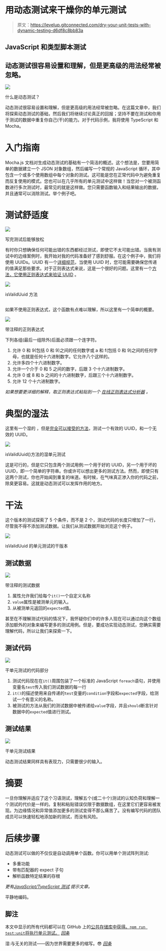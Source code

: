 # 用动态测试来干燥你的单元测试

> 原文：<https://levelup.gitconnected.com/dry-your-unit-tests-with-dynamic-testing-d6df8c8bb83a>

## JavaScript 和类型脚本测试

## 动态测试很容易设置和理解，但是更高级的用法经常被忽略。

![](img/efd0ac0d6787c3170a707b13b89907ed.png)

什么是动态测试？

动态测试很容易设置和理解，但是更高级的用法经常被忽略。在这篇文章中，我们将探索动态测试的基础，然后我们将继续讨论真正的回报；坚持不要在测试和你用于测试的数据中重复你自己(干)的能力。对于代码示例，我将使用 TypeScript 和 Mocha。

# 入门指南

Mocha.js 文档对生成动态测试的基础有一个简洁的概述。这个想法是，您要用简单的数据建立一个 JSON 对象数组，然后编写一个常规的 JavaScript 循环，其中包含一个或多个使用数组中每个对象的测试。这可能是您在正常代码中为避免重复而反复使用的模式。您也可以在几乎所有的单元测试中这样做！当您对一个被测函数进行多次测试时，最常见的就是这样做。您只需要函数输入和结果输出的数据，并且通常可以消除测试。举个例子吧。[](https://www.medium.com/p/d6df8c8bb83a#11a6)

# 测试舒适度

![](img/3fa4f6eebc73b78d217bc80f27feb52a.png)

写完测试后能够放松

有时你只想确保任何可能出错的东西都经过测试，即使它不太可能出错。当我有测试中的边缘案例时，我开始对我的代码准备好了感到舒服。在这个例子中，我们将使用 UUIDs。UUID 有一个[详细规范](https://tools.ietf.org/html/rfc4122)，当使用 UUID 时，您可能需要确保您传递的值满足那些要求。对于正则表达式来说，这是一个很好的问题。这里有一个[方法，它使用正则表达式来验证 UUID](https://github.com/Rolias/blog-posts/blob/master/src/DRY-tests-pt1/uuid.ts) 。

![](img/9de89f2ccaa3dede319bf4cca88be950.png)

isValidUuid 方法

## <sidebar title="”dissecting" this="" regular="" expression=""></sidebar>

如果不使用正则表达式，这个函数有点难以理解，所以这里有一个简单的概要。

![](img/7195b0e5590d4d0970b7cec88f1f4dc0.png)

带注释的正则表达式

下列各组(最后一组除外)后面必须跟一个连字符。

1.  允许 0 和 9(包括 0 和 9)之间的任何数字或 a 和 f(包括 0 和 9)之间的任何字母，也就是任何十六进制数字。它允许八个这样的。
2.  允许多四个十六进制数字。
3.  允许一个介于 0 和 5 之间的数字，后跟 3 个十六进制数字。
4.  允许 0 或 8 和 b 之间的十六进制数字，后跟三个十六进制数字。
5.  允许 12 个十六进制数字。

*如果想要更详细的解释，取正则表达式粘贴到一个* [*在线正则表达式分析器*](https://regex101.com/r/eyN89F/1) *。*

# 典型的湿法

这里有一个湿的 [](https://www.medium.com/p/d6df8c8bb83a#85f4) ，但是[完全可以接受的方法](https://github.com/Rolias/blog-posts/blob/master/src/DRY-tests-pt1/uuid-wet.unit.test.ts)，测试一个有效的 UUID，和一个无效的 UUID。

![](img/8db89524b7dd5c003e88ba5a07d1d48d.png)

isValidUuid()方法的湿单元测试

这是可行的，但是它只包含两个测试用例:一个用于好的 UUID，另一个用于坏的 UUID，即一个简单的字符串。你或许可以想出更多的测试方法。然而，即使只有这两个测试，你也开始闻到重复的味道。有时候，在气味真正渗入你的代码之前，除臭更容易。这就是动态测试可以发挥作用的地方。

# 干法

这个版本的测试探索了 5 个条件，而不是 2 个，测试代码的长度只增加了一行，尽管我不得不添加测试数据。让我们从测试数据开始浏览这个例子。

![](img/5c06caba56e621cc35ef0996374deca7.png)

isValidUuid 的单元测试的干版本

## 测试数据

![](img/0e04bdd105a7bd4469fa4ef506e81770.png)

带注释的测试数据

1.  属性允许我们给每个`it()`一个自定义名称
2.  `value`属性是被测单元的输入。
3.  从被测单元返回的`expected`值。

甚至在不理解测试代码的情况下，我怀疑你们中的许多人现在可以通过向这个数组添加额外的对象来编写更多的测试用例。但是，要成功实现动态测试，您确实需要理解代码，所以让我们来探索一下。

## 测试代码

![](img/d2bc5e729dde35467f79cdec0242439e.png)

干单元测试的代码部分

1.  测试代码现在在`it()`周围包装了一个标准的 JavaScript `foreach`语句，并使用变量名`test`传入我们测试数据的每一行
2.  `it()`的描述使用来自传递的`test`变量的`condition`字段和`expected`字段，给测试一个有意义的名称。
3.  被测试的方法从我们的测试数据中被传递给`value`字段，并且`should`断言针对数据中的`expected`值进行测试。

## 测试结果

![](img/f89501881885779a5df170c837179e8d.png)

干单元测试结果

动态测试结果同样具有表现力，只需要很少的输入。

# 摘要

一旦你理解并适应了这个习语测试，理解五个(或二十个)测试的认知负荷和理解一个测试的代价是一样的。复制和粘贴错误仅限于数据数组，在这里它们更容易被发现。为边缘情况和异常值添加更多的测试变得不那么痛苦了。没有编写代码的团队成员可以快速轻松地添加新的测试，而没有风险。

# 后续步骤

动态测试可以做的不仅仅是自动调用单个函数。你可以用单个测试阵列测试:

*   多重功能
*   带有匹配器的 expect 子句
*   解析函数特定结果的存根

*更有*[*JavaScript/TypeScript 测试*](https://gentille.us/b3601fb73472?sk=0dc73c81df810c0f181c432c9db3e085) *提示文章。*

平静地编码。

## 脚注

本文中显示的所有代码都可以在 GitHub 上的[公共存储库中获得。`npm run test:unit`将执行单元测试。](https://github.com/Rolias/blog-posts/tree/master/src/DRY-tests-pt1) [*回条*](https://www.medium.com/p/d6df8c8bb83a#208e)

湿:与无关的测试——因为世界需要更多的缩写。😎 [*回条*](https://www.medium.com/p/d6df8c8bb83a#030d)